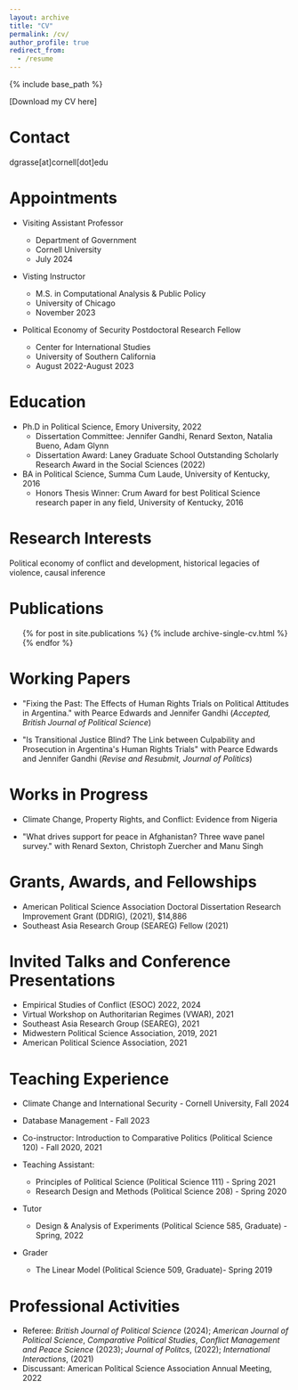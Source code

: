 ```yaml
---
layout: archive
title: "CV"
permalink: /cv/
author_profile: true
redirect_from:
  - /resume
---
```


{% include base_path %}

[Download my CV here]

Contact 
========
dgrasse[at]cornell[dot]edu

Appointments
======
* Visiting Assistant Professor
  * Department of Government
  * Cornell University
  * July 2024

* Visting Instructor 
  * M.S. in Computational Analysis & Public Policy
  * University of Chicago 
  * November 2023
  
* Political Economy of Security Postdoctoral Research Fellow
  * Center for International Studies
  * University of Southern California 
  * August 2022-August 2023

Education
======
* Ph.D in Political Science, Emory University, 2022 
  * Dissertation Committee: Jennifer Gandhi, Renard Sexton, Natalia Bueno, Adam Glynn 
  * Dissertation Award: Laney Graduate School Outstanding Scholarly Research Award in the Social Sciences (2022)
* BA in Political Science, Summa Cum Laude, University of Kentucky, 2016
  * Honors Thesis Winner: Crum Award for best Political Science research paper in any field, University of Kentucky, 2016


Research Interests 
======
Political economy of conflict and development, historical legacies of violence, causal inference 


Publications
======
  <ul>{% for post in site.publications %}
    {% include archive-single-cv.html %}
  {% endfor %}</ul>
  
Working Papers
======

* "Fixing the Past: The Effects of Human Rights Trials on Political Attitudes in Argentina." with Pearce Edwards and Jennifer Gandhi (_Accepted, British Journal of Political Science_)

* "Is Transitional Justice Blind? The Link between Culpability and Prosecution in Argentina's Human Rights Trials" with Pearce Edwards and Jennifer Gandhi (_Revise and Resubmit, Journal of Politics_)

Works in Progress 
======

* Climate Change, Property Rights, and Conflict: Evidence from Nigeria

* "What drives support for peace in Afghanistan? Three wave panel survey." with Renard Sexton, Christoph Zuercher and Manu Singh


Grants, Awards, and Fellowships
=====

* American Political Science Association Doctoral Dissertation Research Improvement Grant (DDRIG), (2021), $14,886  
* Southeast Asia Research Group (SEAREG) Fellow (2021)

Invited Talks and Conference Presentations
=====  
* Empirical Studies of Conflict (ESOC) 2022, 2024
* Virtual Workshop on Authoritarian Regimes (VWAR), 2021 
* Southeast Asia Research Group (SEAREG), 2021 
* Midwestern Political Science Association, 2019, 2021 
* American Political Science Association, 2021 

Teaching Experience
=====

* Climate Change and International Security - Cornell University, Fall 2024
* Database Management - Fall 2023

* Co-instructor: Introduction to Comparative Politics (Political Science 120) - Fall 2020, 2021 

* Teaching Assistant: 
  * Principles of Political Science (Political Science 111) -
Spring 2021 
  * Research Design and Methods (Political Science 208) - Spring 2020

* Tutor
  * Design & Analysis of Experiments (Political Science 585, Graduate) - Spring, 2022

* Grader
  * The Linear Model (Political Science 509, Graduate)- Spring 2019 


Professional Activities
====
* Referee: _British Journal of Political Science_ (2024); _American Journal of Political Science_, _Comparative Political Studies_, _Conflict Management and Peace
Science_ (2023);  _Journal of Politcs_, (2022); _International Interactions_, (2021)
* Discussant: American Political Science Association Annual Meeting, 2022 


